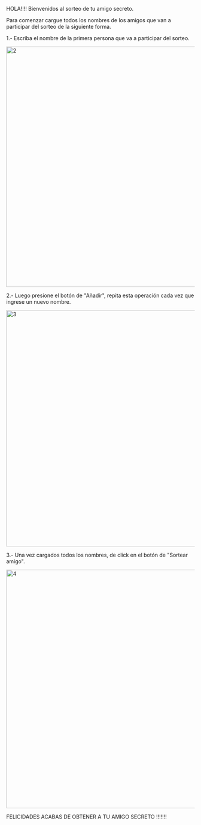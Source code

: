 HOLA!!!! Bienvenidos al sorteo de tu amigo secreto.

Para comenzar cargue todos los nombres de los amigos que van a participar del sorteo de la siguiente forma.

1.- Escriba el nombre de la primera persona que va a participar del sorteo.


<img width="1363" height="642" alt="2" src="https://github.com/user-attachments/assets/a9bbaaf8-b3ab-4adf-8c3e-46eb2808e64b" />


2.- Luego presione el botón de "Añadir", repita esta operación cada vez que ingrese un nuevo nombre.


<img width="1337" height="631" alt="3" src="https://github.com/user-attachments/assets/de3cfaef-b14f-4b14-aa2b-aade00675875" />


3.- Una vez cargados todos los nombres, de click en el botón de "Sortear amigo".


<img width="1339" height="637" alt="4" src="https://github.com/user-attachments/assets/b968615c-39a1-4aea-9965-a3c656647565" />


FELICIDADES ACABAS DE OBTENER A TU AMIGO SECRETO !!!!!!!
